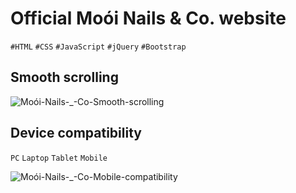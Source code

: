 # Official Moói Nails &amp; Co. website

`#HTML` `#CSS` `#JavaScript` `#jQuery` `#Bootstrap`

## Smooth scrolling


![Moói-Nails-_-Co-Smooth-scrolling](https://user-images.githubusercontent.com/50693947/97366464-bfa25e80-187d-11eb-874c-d753fc0e998e.gif)


## Device compatibility
`PC` `Laptop` `Tablet` `Mobile`

![Moói-Nails-_-Co-Mobile-compatibility](https://user-images.githubusercontent.com/50693947/97366599-f7110b00-187d-11eb-9431-41b2c36150b4.gif)
